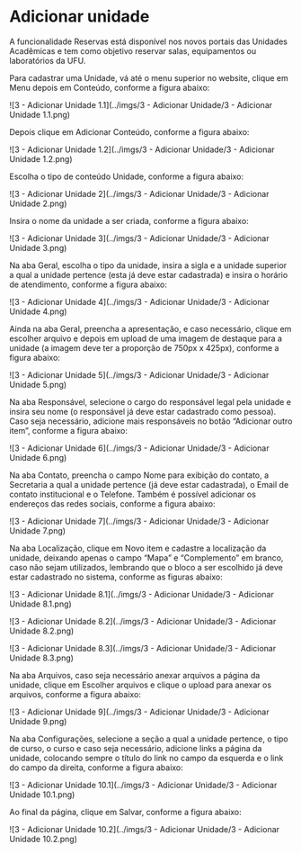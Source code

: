 # Adicionar unidade

A funcionalidade Reservas está disponível nos novos portais das Unidades Acadêmicas e tem como objetivo reservar salas, equipamentos ou laboratórios da UFU.

Para cadastrar uma Unidade, vá até o menu superior no website, clique em Menu depois em Conteúdo, conforme a figura abaixo:

![3 - Adicionar Unidade 1.1](../imgs/3 - Adicionar Unidade/3 - Adicionar Unidade 1.1.png)

Depois clique em Adicionar Conteúdo, conforme a figura abaixo:

![3 - Adicionar Unidade 1.2](../imgs/3 - Adicionar Unidade/3 - Adicionar Unidade 1.2.png)

Escolha o tipo de conteúdo Unidade, conforme a figura abaixo:

![3 - Adicionar Unidade 2](../imgs/3 - Adicionar Unidade/3 - Adicionar Unidade 2.png)

Insira o nome da unidade a ser criada, conforme a figura abaixo:

![3 - Adicionar Unidade 3](../imgs/3 - Adicionar Unidade/3 - Adicionar Unidade 3.png)

Na aba Geral, escolha o tipo da unidade, insira a sigla e a unidade superior a qual a unidade pertence (esta já deve estar cadastrada) e insira o horário de atendimento, conforme a figura abaixo:

![3 - Adicionar Unidade 4](../imgs/3 - Adicionar Unidade/3 - Adicionar Unidade 4.png)

Ainda na aba Geral, preencha a apresentação, e caso necessário, clique em escolher arquivo e depois em upload de uma imagem de destaque para a unidade (a imagem deve ter a proporção de 750px x 425px), conforme a figura abaixo:

![3 - Adicionar Unidade 5](../imgs/3 - Adicionar Unidade/3 - Adicionar Unidade 5.png)

Na aba Responsável, selecione o cargo do responsável legal pela unidade e insira seu nome (o responsável já deve estar cadastrado como pessoa). Caso seja necessário, 
adicione mais responsáveis no botão “Adicionar outro item”, conforme a figura abaixo:

![3 - Adicionar Unidade 6](../imgs/3 - Adicionar Unidade/3 - Adicionar Unidade 6.png)

Na aba Contato, preencha o campo Nome para exibição do contato, a Secretaria a qual a unidade pertence (já deve estar cadastrada), o Email de contato institucional e o Telefone. 
Também é possível adicionar os endereços das redes sociais, conforme a figura abaixo:

![3 - Adicionar Unidade 7](../imgs/3 - Adicionar Unidade/3 - Adicionar Unidade 7.png)

Na aba Localização, clique em Novo item e cadastre a localização da unidade, deixando apenas o campo “Mapa” e “Complemento” em branco, caso não sejam utilizados, 
lembrando que o bloco a ser escolhido já deve estar cadastrado no sistema, conforme as figuras abaixo:

![3 - Adicionar Unidade 8.1](../imgs/3 - Adicionar Unidade/3 - Adicionar Unidade 8.1.png)

![3 - Adicionar Unidade 8.2](../imgs/3 - Adicionar Unidade/3 - Adicionar Unidade 8.2.png)

![3 - Adicionar Unidade 8.3](../imgs/3 - Adicionar Unidade/3 - Adicionar Unidade 8.3.png)

Na aba Arquivos, caso seja necessário anexar arquivos a página da unidade, clique em Escolher arquivos e clique o upload para anexar os arquivos, conforme a figura abaixo:

![3 - Adicionar Unidade 9](../imgs/3 - Adicionar Unidade/3 - Adicionar Unidade 9.png)

Na aba Configurações, selecione a seção a qual a unidade pertence, o tipo de curso, o curso e caso seja necessário, adicione links a página da unidade, colocando sempre o título do link no campo da esquerda e o link do campo da direita, conforme a figura abaixo:

![3 - Adicionar Unidade 10.1](../imgs/3 - Adicionar Unidade/3 - Adicionar Unidade 10.1.png)

Ao final da página, clique em Salvar, conforme a figura abaixo:

![3 - Adicionar Unidade 10.2](../imgs/3 - Adicionar Unidade/3 - Adicionar Unidade 10.2.png)